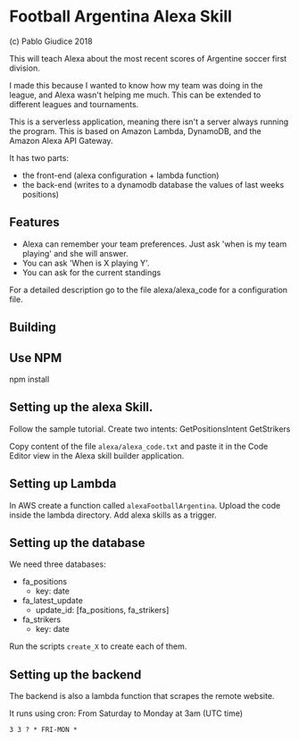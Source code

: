 # Football Argentina Alexa Skill

(c) Pablo Giudice 2018

This will teach Alexa about the most recent scores of Argentine soccer first division. 

I made this because I wanted to know how my team was doing in the league, and Alexa wasn't helping me much.
This can be extended to different leagues and tournaments. 

This is a serverless application, meaning there isn't a server always running the program. This is based on Amazon Lambda, DynamoDB, and the Amazon Alexa API Gateway. 

It has two parts: 
- the front-end (alexa configuration + lambda function)
- the back-end (writes to a dynamodb database the values of last weeks positions)

## Features

- Alexa can remember your team preferences. Just ask 'when is my team playing' and she will answer.
- You can ask 'When is X playing Y'. 
- You can ask for the current standings

For a detailed description go to the file alexa/alexa_code for a configuration file.

## Building

## Use NPM

npm install

## Setting up the alexa Skill.
 
Follow the sample tutorial. 
Create two intents: 
	GetPositionsIntent
	GetStrikers

Copy content of the file `alexa/alexa_code.txt` and paste it in the Code Editor view in the Alexa skill builder application.

## Setting up Lambda

In AWS create a function called `alexaFootballArgentina`. Upload the code inside the lambda directory.
Add alexa skills as a trigger.

## Setting up the database

We need three databases: 

- fa_positions
	- key: date
- fa_latest_update
	- update_id: [fa_positions, fa_strikers]
- fa_strikers
	- key: date

Run the scripts `create_X` to create each of them.

## Setting up the backend

The backend is also a lambda function that scrapes the remote website. 

It runs using cron: 
From Saturday to Monday at 3am (UTC time)

	3 3 ? * FRI-MON *	
